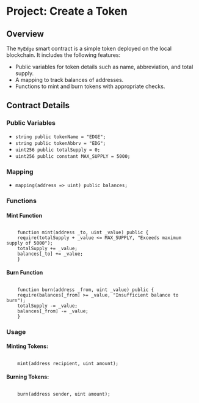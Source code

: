 # Project: Create a Token

## Overview

The `MyEdge` smart contract is a simple token deployed on the local blockchain. It includes the following features:

- Public variables for token details such as name, abbreviation, and total supply.
- A mapping to track balances of addresses.
- Functions to mint and burn tokens with appropriate checks.

## Contract Details

### Public Variables

- `string public tokenName = "EDGE";`
- `string public tokenAbbrv = "EDG";`
- `uint256 public totalSupply = 0;`
- `uint256 public constant MAX_SUPPLY = 5000;`

### Mapping

- `mapping(address => uint) public balances;`

### Functions

#### Mint Function

##
        function mint(address _to, uint _value) public {
        require(totalSupply + _value <= MAX_SUPPLY, "Exceeds maximum supply of 5000");
        totalSupply += _value;
        balances[_to] += _value;
        }

#### Burn Function

##
        function burn(address _from, uint _value) public {
        require(balances[_from] >= _value, "Insufficient balance to burn");
        totalSupply -= _value;
        balances[_from] -= _value;
        }

### Usage

#### Minting Tokens:
##
        mint(address recipient, uint amount);

#### Burning Tokens:
##
        burn(address sender, uint amount);
